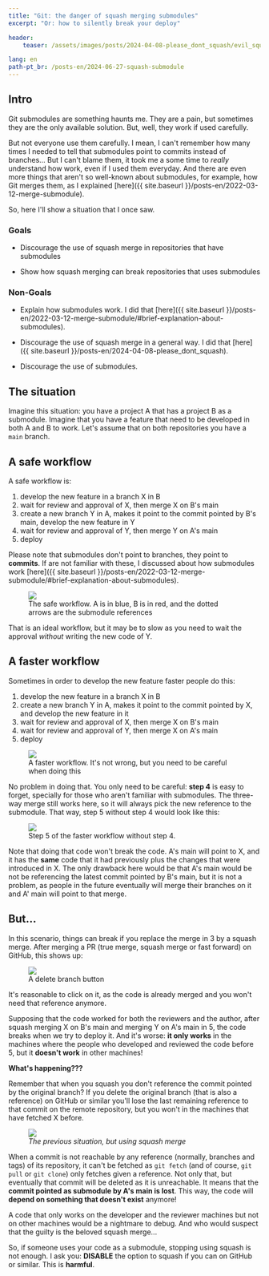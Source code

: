 ```yaml
---
title: "Git: the danger of squash merging submodules"
excerpt: "Or: how to silently break your deploy"

header:
    teaser: /assets/images/posts/2024-04-08-please_dont_squash/evil_squash.svg

lang: en
path-pt_br: /posts-en/2024-06-27-squash-submodule
---
```


## Intro

Git submodules are something haunts me. They are a pain, but sometimes they are
the only available solution. But, well, they work if used carefully.

But not everyone use them carefully. I mean, I can't remember how many times I
needed to tell that submodules point to commits instead of branches... But I
can't blame them, it took me a some time to _really_ understand how work, even
if I used them everyday. And there are even more things that aren't so
well-known about submodules, for example, how Git merges them, as I explained
[here]({{ site.baseurl }}/posts-en/2022-03-12-merge-submodule).

<!-- Melhorar -->
So, here I'll show a situation that I once saw.

### Goals

- Discourage the use of squash merge in repositories that have submodules

- Show how squash merging can break repositories that uses submodules

### Non-Goals

- Explain how submodules work. I did that [here]({{ site.baseurl }}/posts-en/2022-03-12-merge-submodule/#brief-explanation-about-submodules).

- Discourage the use of squash merge in a general way. I did that [here]({{ site.baseurl }}/posts-en/2024-04-08-please_dont_squash).

- Discourage the use of submodules.

## The situation

Imagine this situation: you have a project A that has a project B as a
submodule. Imagine that you have a feature that need to be developed in both A
and B to work. Let's assume that on both repositories you have a `main` branch.

<!-- Por imagens -->

## A safe workflow

A safe workflow is:
1. develop the new feature in a branch X in B
2. wait for review and approval of X, then merge X on B's main
3. create a new branch Y in A,  makes it point to the commit pointed by B's main, develop the new feature in Y
4. wait for review and approval of Y, then merge Y on A's main
5. deploy

Please note that submodules don't point to branches, they point to **commits**.
If are not familiar with these, I discussed about how submodules work
[here]({{ site.baseurl }}/posts-en/2022-03-12-merge-submodule/#brief-explanation-about-submodules).

<div class="img-container">
  <figure>
    <img class="large" src="{{ site.baseurl }}/assets/images/posts/2024-04-08-please_dont_squash/submodule_merge-en.svg">
    <figcaption>The safe workflow. A is in blue, B is in red, and the dotted arrows are the submodule references</figcaption>
  </figure>
</div>

That is an ideal workflow, but it may be to slow as you need to wait the
approval _without_ writing the new code of Y.

## A faster workflow

Sometimes in order to develop the new feature faster people do this:

1. develop the new feature in a branch X in B
2. create a new branch Y in A, makes it point to the commit pointed by X, and develop the new feature in it
3. wait for review and approval of X, then merge X on B's main
5. wait for review and approval of Y, then merge X on A's main
6. deploy

<div class="img-container">
  <figure>
    <img class="large" src="{{ site.baseurl }}/assets/images/posts/2024-04-08-please_dont_squash/submodule_merge_faster-en.svg">
    <figcaption>A faster workflow. It's not wrong, but you need to be careful when doing this </figcaption>
  </figure>
</div>

No problem in doing that. You only need to be careful: **step 4** is easy to forget,
specially for those who aren't familiar with submodules. The three-way merge
still works here, so it will always pick the new reference to the
submodule. That way, step 5 without step 4 would look like this:

<div class="img-container">
  <figure>
    <img class="large" src="{{ site.baseurl }}/assets/images/posts/2024-04-08-please_dont_squash/submodule_merge_step_5_wihout_4-en.svg">
    <figcaption> Step 5 of the faster workflow without step 4. </figcaption>
  </figure>
</div>

Note that doing that code won't break the code. A's main will point to X, and it
has the **same** code that it had previously plus the changes that were
introduced in X. The only drawback here would be that A's main would be not be
referencing the latest commit pointed by B's main, but it is not a problem, as
people in the future eventually will merge their branches on it and A' main will
point to that merge.

## But...

In this scenario, things can break if you replace the merge in 3 by a squash
merge. After merging a PR (true merge, squash merge or fast forward) on GitHub,
this shows up:

<div class="img-container">
  <figure>
    <img class="large" src="{{ site.baseurl }}/assets/images/posts/2024-04-08-please_dont_squash/delete_branch.png">
    <figcaption> A delete branch button </figcaption>
  </figure>
</div>

It's reasonable to click on it, as the code is already merged and you won't need
that reference anymore.

Supposing that the code worked for both the reviewers and the author, after
squash merging X on B's main and merging Y on A's main in 5, the code breaks
when we try to deploy it. And it's worse: **it only works** in the machines
where the people who developed and reviewed the code before 5, but it **doesn't
work** in other machines!

**What's happening???**

Remember that when you squash you don't reference the commit pointed by the
original branch? If you delete the original branch (that is also a reference) on
GitHub or similar you'll lose the last remaining reference to that commit on the
remote repository, but you won't in the machines that have fetched X before.

<div class="img-container">
  <figure>
    <img class="large" src="{{ site.baseurl }}/assets/images/posts/2024-04-08-please_dont_squash/submodule_squash-en.svg">
    <figcaption><i> The previous situation, but using squash merge </i></figcaption>
  </figure>
</div>

When a commit is not reachable by any reference (normally, branches and tags) of
its repository, it can't be fetched as `git fetch` (and of course, `git pull` or
`git clone`) only fetches given a reference. Not only that, but eventually that
commit will be deleted as it is unreachable. It means that the **commit pointed
as submodule by A's main is lost**. This way, the code will **depend on
something that doesn't exist** anymore!

A code that only works on the developer and the reviewer machines but not on
other machines would be a nightmare to debug. And who would suspect that the
guilty is the beloved squash merge...

So, if someone uses your code as a submodule, stopping using squash is not
enough. I ask you: **DISABLE** the option to squash if you can on GitHub or
similar. This is **harmful**.
